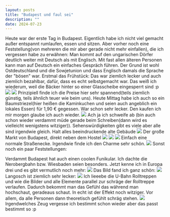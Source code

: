 ```yaml
---
layout: posts
title: "Budapest und faul sei"
description: ""
date: 2024-07-23
---
```

Heute war der erste Tag in Budapest. Eigentlich habe ich nicht viel gemacht außer entspannt rumlaufen, essen und sitzen.
Aber vorher noch eine Feststellung(von mehreren die mir aber gerade nicht mehr einfallen), die ich vergessen habe zu erwähnen: Man kommt auf den ungarischen Dörfer deutlich weiter mit Deutsch als mit Englisch. Mit fast allen älteren Personen kann man auf Deutsch ein einfaches Gespräch führen. Der Grund ist wohl Ostdeutschland und die Sowjetunion und dass Englisch damals die Sprache der "bösen" war.
Erstmal das Frühstück: Das war ziemlich lecker und auch ziemlich bezahlbar, dafür, dass es echt selbstgemacht war. Das weiß ich wiederum, weil die Bäcker hinter so einer Glasscheibe eingesperrt sind :p
![](/assets/images/PXL_20240723_075815804.jpg)
![](/assets/images/PXL_20240723_075955040.jpg)
Prinzipiell finde ich die Preise hier sehr spannend(teils ziemlich günstig, teils ähnlich teuer wie beim uns). Heute Mittag habe ich auch so ein Baumstriezel(hier heißen die Kaminkuchen und seien auch angeblich ein lokales Essen) für 1,90 € gegessen. War schon sehr lecker. Den kaufen ich mir morgen glaube ich auch wieder.
![](/assets/images/PXL_20240723_142053355.jpg)
Ach ja ich schweife ab (bin auch schon wieder verdammt müde gerade beim Schreiben(dann wird es vielleicht wenigstens witziger)). Sehenswürdigkeiten gibt es viele aber alle sind irgendwie gleich. Halt alles beeindruckende alte Gebäude
![](/assets/images/PXL_20240723_083853808.MP.jpg)
Der große Markt von Budapest, direkt neben dem Hostel
![](/assets/images/PXL_20240723_075118125.MP.jpg)
![](/assets/images/PXL_20240723_084029375.jpg)
![](/assets/images/PXL_20240723_114429465.jpg)
Einfach eine normale Straßenecke. Irgendwie finde ich den Charme sehr schön.
![](/assets/images/PXL_20240723_104621427.jpg)
Sonst noch ein paar Feststellungen:

Verdammt Budapest hat auch einen coolen Funikular. Ich dachte die Nerobergbahn bzw. Wiesbaden seien besonders. Jetzt kenne ich in Europa drei und es gibt vermutlich noch mehr:
![](/assets/images/PXL_20240723_120418017.jpg)
Das Bild fand ich ganz schön:
![](/assets/images/PXL_20240723_123338584.MP.jpg)
Langosch ist ziemlich sehr lecker:
![](/assets/images/PXL_20240723_103416658.jpg)
Ich lieeebe die U-Bahn Rolltreppen und wie die Bilder und alle Elemente parallel zur schräge der Rolltreppe verlaufen. Dadurch bekommt man das Gefühl das während man hochschaut, geradeaus schaut. In echt ist der Effekt noch witziger. Vor allem, da alle Personen dann theoretisch gefühlt schräg stehen.
![](/assets/images/PXL_20240723_091349675.jpg)
Irgendwelches Zeug vergesse ich bestimmt schon wieder aber das passt bestimmt so :p